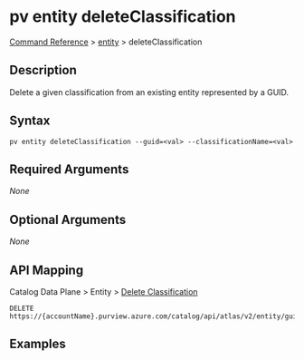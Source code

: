# pv entity deleteClassification
[Command Reference](../../../README.md#command-reference) > [entity](./main.md) > deleteClassification

## Description
Delete a given classification from an existing entity represented by a GUID.

## Syntax
```
pv entity deleteClassification --guid=<val> --classificationName=<val>
```

## Required Arguments
*None*

## Optional Arguments
*None*

## API Mapping
Catalog Data Plane > Entity > [Delete Classification](https://docs.microsoft.com/en-us/rest/api/purview/catalogdataplane/entity/delete-classification)
```
DELETE https://{accountName}.purview.azure.com/catalog/api/atlas/v2/entity/guid/{guid}/classification/{classificationName}
```

## Examples
```powershell

```